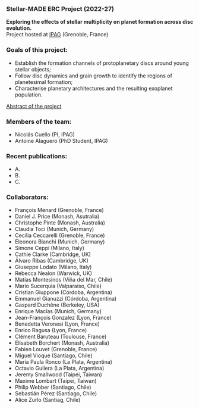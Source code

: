 ### Stellar-MADE ERC Project (2022-27)  
**Exploring the effects of stellar multiplicity on planet formation across disc evolution.**  
Project hosted at [IPAG](https://ipag.osug.fr) (Grenoble, France)

### Goals of this project:  
- Establish the formation channels of protoplanetary discs around young stellar objects;  
- Follow disc dynamics and grain growth to identify the regions of planetesimal formation;  
- Characterise planetary architectures and the resulting exoplanet population.

[Abstract of the project][about]

### Members of the team:
- Nicolás Cuello (PI, IPAG)
- Antoine Alaguero (PhD Student, IPAG)

### Recent publications:  
- A.  
- B.  
- C.

### Collaborators:
- François Menard (Grenoble, France)
- Daniel J. Price (Monash, Asutralia)
- Christophe Pinte (Monash, Australia)
- Claudia Toci (Munich, Germany)
- Cecilia Ceccarelli (Grenoble, France)
- Eleonora Bianchi (Munich, Germany)
- Simone Ceppi (Milano, Italy)
- Cathie Clarke (Cambridge, UK)
- Álvaro Ribas (Cambridge, UK)
- Giuseppe Lodato (Milano, Italy)
- Rebecca Nealon (Warwick, UK)
- Matías Montesinos (Viña del Mar, Chile)
- Mario Sucerquia (Valparaíso, Chile)
- Cristian Giuppone (Córdoba, Argentina)
- Emmanuel Gianuzzi (Córdoba, Argentina)
- Gaspard Duchêne (Berkeley, USA)
- Enrique Macías (Munich, Germany)
- Jean-François Gonzalez (Lyon, France)
- Benedetta Veronesi (Lyon, France)
- Enrico Ragusa (Lyon, France)
- Clément Baruteau (Toulouse, France)
- Elisabeth Borchert (Monash, Australia)
- Fabien Louvet (Grenoble, France)
- Miguel Vioque (Santiago, Chile)
- María Paula Ronco (La Plata, Argentina)
- Octavio Guilera (La Plata, Argentina)
- Jeremy Smallwood (Taipei, Taiwan)
- Maxime Lombart (Taipei, Taiwan)
- Philip Webber (Santiago, Chile)
- Sebastián Pérez (Santiago, Chile)
- Alice Zurlo (Santiag, Chile)

[about]: https://nicolascuello.github.io/Stellar-MADE/about

